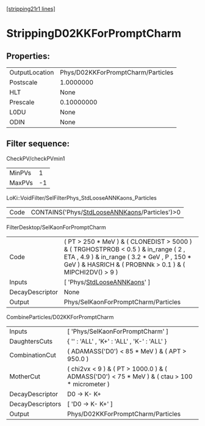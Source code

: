 [[stripping21r1 lines]](./stripping21r1-index)

# StrippingD02KKForPromptCharm

## Properties:

|                |                                    |
|----------------|------------------------------------|
| OutputLocation | Phys/D02KKForPromptCharm/Particles |
| Postscale      | 1.0000000                          |
| HLT            | None                               |
| Prescale       | 0.10000000                         |
| L0DU           | None                               |
| ODIN           | None                               |

## Filter sequence:

CheckPV/checkPVmin1

|        |     |
|--------|-----|
| MinPVs | 1   |
| MaxPVs | -1  |

LoKi::VoidFilter/SelFilterPhys_StdLooseANNKaons_Particles

|      |                                                                                                    |
|------|----------------------------------------------------------------------------------------------------|
| Code | CONTAINS('Phys/[StdLooseANNKaons](./stripping21r1-commonparticles-stdlooseannkaons)/Particles')\>0 |

FilterDesktop/SelKaonForPromptCharm

|                 |                                                                                                                                                                                                     |
|-----------------|-----------------------------------------------------------------------------------------------------------------------------------------------------------------------------------------------------|
| Code            | ( PT \> 250 \* MeV ) & ( CLONEDIST \> 5000 ) & ( TRGHOSTPROB \< 0.5 ) & in_range ( 2 , ETA , 4.9 ) & in_range ( 3.2 \* GeV , P , 150 \* GeV ) & HASRICH & ( PROBNNk \> 0.1 ) & ( MIPCHI2DV() \> 9 ) |
| Inputs          | [ 'Phys/[StdLooseANNKaons](./stripping21r1-commonparticles-stdlooseannkaons)' ]                                                                                                                   |
| DecayDescriptor | None                                                                                                                                                                                                |
| Output          | Phys/SelKaonForPromptCharm/Particles                                                                                                                                                                |

CombineParticles/D02KKForPromptCharm

|                  |                                                                                                    |
|------------------|----------------------------------------------------------------------------------------------------|
| Inputs           | [ 'Phys/SelKaonForPromptCharm' ]                                                                 |
| DaughtersCuts    | { '' : 'ALL' , 'K+' : 'ALL' , 'K-' : 'ALL' }                                                       |
| CombinationCut   | ( ADAMASS('D0') \< 85 \* MeV ) & ( APT \> 950.0 )                                                  |
| MotherCut        | ( chi2vx \< 9 ) & ( PT \> 1000.0 ) & ( ADMASS('D0') \< 75 \* MeV ) & ( ctau \> 100 \* micrometer ) |
| DecayDescriptor  | D0 -\> K- K+                                                                                       |
| DecayDescriptors | [ 'D0 -\> K- K+' ]                                                                               |
| Output           | Phys/D02KKForPromptCharm/Particles                                                                 |

